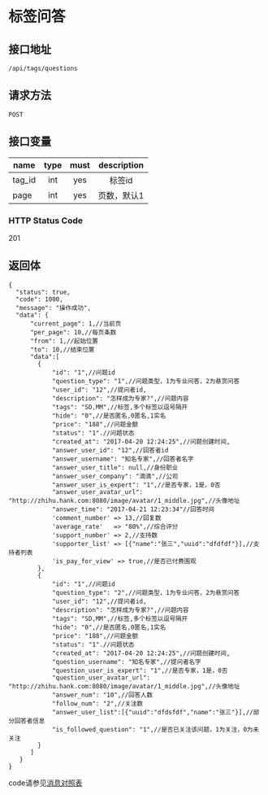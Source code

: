 # 标签问答

## 接口地址

`/api/tags/questions`

## 请求方法

```POST ```

## 接口变量

| name     | type     | must     | description |
|----------|:--------:|:--------:|:--------:|
| tag_id  | int   | yes      | 标签id  |
| page  | int   | yes      | 页数，默认1  |

### HTTP Status Code

201

## 返回体

```json5
{
  "status": true,
  "code": 1000,
  "message": "操作成功",
  "data": {
      "current_page": 1,//当前页
      "per_page": 10,//每页条数
      "from": 1,//起始位置
      "to": 10,//结束位置
      "data":[
        {
            "id": "1",//问题id
            "question_type": "1",//问题类型，1为专业问答，2为悬赏问答
            "user_id": "12",//提问者id,
            "description": "怎样成为专家?",//问题内容
            "tags": "SD,MM",//标签,多个标签以逗号隔开
            "hide": "0",//是否匿名,0匿名,1实名
            "price": "188",//问题金额
            "status": "1".//问题状态
            "created_at": "2017-04-20 12:24:25",//问题创建时间,
            "answer_user_id": "12",//回答者id
            "answer_username": "知名专家",//回答者名字
            "answer_user_title": null,//身份职业
            "answer_user_company": "滴滴",//公司
            "answer_user_is_expert": "1",//是否专家，1是，0否
            "answer_user_avatar_url": "http://zhihu.hank.com:8080/image/avatar/1_middle.jpg",//头像地址
            "answer_time": "2017-04-21 12:23:34"//回答时间
            'comment_number' => 13,//回复数
            'average_rate'   => "80%",//综合评分
            'support_number' => 2,//支持数
            'supporter_list' => [{"name":"张三","uuid":"dfdfdf"}],//支持者列表
            'is_pay_for_view' => true,//是否已付费围观
        },
        {
            "id": "1",//问题id
            "question_type": "2",//问题类型，1为专业问答，2为悬赏问答
            "user_id": "12",//提问者id,
            "description": "怎样成为专家?",//问题内容
            "tags": "SD,MM",//标签,多个标签以逗号隔开
            "hide": "0",//是否匿名,0匿名,1实名
            "price": "188",//问题金额
            "status": "1".//问题状态
            "created_at": "2017-04-20 12:24:25",//问题创建时间,
            "question_username": "知名专家",//提问者名字
            "question_user_is_expert": "1",//是否专家，1是，0否
            "question_user_avatar_url": "http://zhihu.hank.com:8080/image/avatar/1_middle.jpg",//头像地址
            "answer_num": "10",//回答人数
            "follow_num": "2",//关注数
            "answer_user_list":[{"uuid":"dfdsfdf","name":"张三"}],//部分回答者信息
            "is_followed_question": "1",//是否已关注该问题，1为关注，0为未关注
        }
      ]
   }
}
``` 

code请参见[消息对照表](消息对照表.md)
